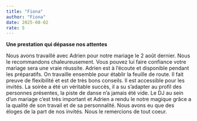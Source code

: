 ```yaml
---
title: "Fiona"
author: "Fiona"
date: 2025-08-02
rate: 5
---
```


**Une prestation qui dépasse nos attentes**

Nous avons travaillé avec Adrien pour notre mariage le 2 août dernier.
Nous le recommandons chaleureusement. Vous pouvez lui faire confiance votre mariage sera une vraie réussite.
Adrien est à l’écoute et disponible pendant les préparatifs. On travaille ensemble pour établir la feuille de route. Il fait preuve de flexibilité et est de très bons conseils. Il est accessible pour les invités.
La soirée a été un véritable succès, il a su s’adapter au profil des personnes présentes, la piste de danse n’a jamais été vide.
Le DJ au sein d’un mariage c’est très important et Adrien a rendu le notre magique grâce a la qualité de son travail et de sa personnalité.
Nous avons eu que des éloges de la part de nos invités.
Nous le remercions de tout coeur.
